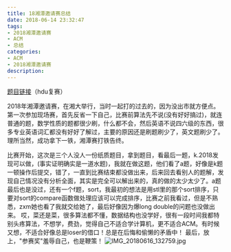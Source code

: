 ```yaml
---
title: 18湘潭邀请赛总结
date: 2018-06-14 23:32:47
tags:
- 2018湘潭邀请赛
- ACM
- 总结
categories:
- ACM
- 2018湘潭邀请赛
description:
---
```


[题目链接](http://acm.hdu.edu.cn/downloads/2018ccpc_hn.pdf)（hdu复赛）

2018年湘潭邀请赛，在湘大举行，当时一起打的过去的，因为没出市就方便点。第一次参加现场赛，首先反省一下自己，比赛前算法先不说(没有好好搞过)，就连普通的题，数学性质的题都很少刷，什么都不会，然后英语不说四六级的东西，很多专业英语词汇都没有好好了解过，主要的原因还是刷题刷少了，英文题刷少了。理所当然，成功拿下一铁，湘潭赛打铁告终。

比赛开始，这次是三个人没人一份纸质题目，拿到题目，看最后一题，k.2018发现可以做，(事实证明确实是一道水题)，我就在做这题，他们看了a题，好像是k题一顿操作后提交，错了，一直到比赛结束都没做出来，后来回去看别人的题解，发现自己情况没有分析全面，其实是完全可以解出来的，真的做的太少太少了。a题最后也是没过，还有一个f题，sort，我最初的想法是用stl里的那个sort排序，只要对sort的compare函数做处理应该可以完成排序，比赛之前我看过，但是不熟悉，zxm她也看了我就交给她了，最后好像因为爆long double的问题也没做出来。
哎，菜还是菜，很多算法都不懂，数据结构也没学好，很有一段时间我都特别头疼算法，不想学，费劲，觉得自己不适合学计算机，更不适合ACM。有时候又想，不适合好像总是loser的借口！总是在后悔和偷懒的矛盾中！
最后，放上，"参赛奖"羞辱自己，也是鞭策！
![IMG_20180616_132759.jpg](https://i.loli.net/2018/06/16/5b249fed84000.jpg)

